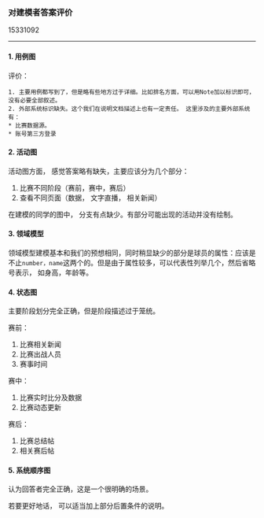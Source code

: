 ### 对建模者答案评价

15331092

---------

#### 1. 用例图

评价：

 	1. 主要用例都写到了，但是略有些地方过于详细。比如排名方面，可以用Note加以标识即可，没有必要全部叙述。
	2. 外部系统标识缺失。这个我们在说明文档描述上也有一定责任。 这里涉及的主要外部系统有：
    * 比赛数据源。
    * 账号第三方登录



#### 2. 活动图

活动图方面， 感觉答案略有缺失，主要应该分为几个部分：

1. 比赛不同阶段（赛前，赛中，赛后）
2. 查看不同页面（数据， 文字直播， 相关新闻）

在建模的同学的图中， 分支有点缺少。有部分可能出现的活动并没有绘制。



#### 3. 领域模型

领域模型建模基本和我们的预想相同，同时稍显缺少的部分是球员的属性：应该是不止`number，name`这两个的。但是由于属性较多，可以代表性列举几个，然后省略号表示， 如身高，年龄等。



#### 4. 状态图

主要阶段划分完全正确，但是阶段描述过于笼统。

赛前：

1. 比赛相关新闻
2. 比赛出战人员
3. 赛事时间

赛中：

1. 比赛实时比分及数据
2. 比赛动态更新

赛后：

1. 比赛总结帖
2. 相关赛后帖



#### 5. 系统顺序图

认为回答者完全正确，这是一个很明确的场景。

若要更好地话， 可以适当加上部分后置条件的说明。